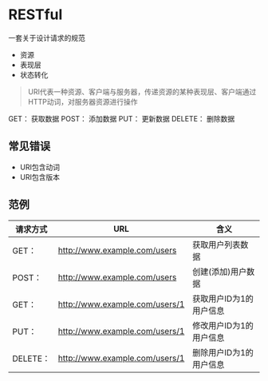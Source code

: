 # RESTful

一套关于设计请求的规范

- 资源
- 表现层
- 状态转化

>URI代表一种资源、客户端与服务器，传递资源的某种表现层、客户端通过HTTP动词，对服务器资源进行操作

GET：      获取数据
POST：    添加数据
PUT：      更新数据
DELETE： 删除数据

## 常见错误

- URI包含动词
- URI包含版本

## 范例

请求方式    | URL                              | 含义
------- | -------------------------------- | -------------
GET：    | <http://www.example.com/users>   | 获取用户列表数据
POST：   | <http://www.example.com/users>   | 创建(添加)用户数据
GET：    | <http://www.example.com/users/1> | 获取用户ID为1的用户信息
PUT：    | <http://www.example.com/users/1> | 修改用户ID为1的用户信息
DELETE： | <http://www.example.com/users/1> | 删除用户ID为1的用户信息
